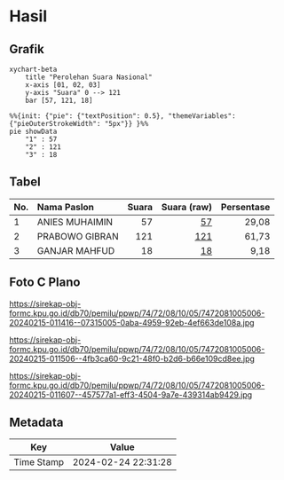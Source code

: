 # Hasil

## Grafik

```mermaid
xychart-beta
    title "Perolehan Suara Nasional"
    x-axis [01, 02, 03]
    y-axis "Suara" 0 --> 121
    bar [57, 121, 18]
```

```mermaid
%%{init: {"pie": {"textPosition": 0.5}, "themeVariables": {"pieOuterStrokeWidth": "5px"}} }%%
pie showData
    "1" : 57
    "2" : 121
    "3" : 18
```

## Tabel

| No. | Nama Paslon    | Suara | Suara (raw) | Persentase |
|:--- |:-------------- | -----:| -----------:| ----------:|
| 1   | ANIES MUHAIMIN | 57    | [57][p-1]   | 29,08      |
| 2   | PRABOWO GIBRAN | 121   | [121][p-2]  | 61,73      |
| 3   | GANJAR MAHFUD  | 18    | [18][p-3]   | 9,18       |


[p-1]: https://github.com/gigit-pemilu/pemilu-2024/blob/main/pilpres/hitung-suara/sub/74-sulawesi-tenggara/sub/72-kota-bau-bau/sub/08-batupoaro/sub/1005-lanto/sub/006-tps/sub/paslon-1.txt
[p-2]: https://github.com/gigit-pemilu/pemilu-2024/blob/main/pilpres/hitung-suara/sub/74-sulawesi-tenggara/sub/72-kota-bau-bau/sub/08-batupoaro/sub/1005-lanto/sub/006-tps/sub/paslon-2.txt
[p-3]: https://github.com/gigit-pemilu/pemilu-2024/blob/main/pilpres/hitung-suara/sub/74-sulawesi-tenggara/sub/72-kota-bau-bau/sub/08-batupoaro/sub/1005-lanto/sub/006-tps/sub/paslon-3.txt

## Foto C Plano

https://sirekap-obj-formc.kpu.go.id/db70/pemilu/ppwp/74/72/08/10/05/7472081005006-20240215-011416--07315005-0aba-4959-92eb-4ef663de108a.jpg

https://sirekap-obj-formc.kpu.go.id/db70/pemilu/ppwp/74/72/08/10/05/7472081005006-20240215-011506--4fb3ca60-9c21-48f0-b2d6-b66e109cd8ee.jpg

https://sirekap-obj-formc.kpu.go.id/db70/pemilu/ppwp/74/72/08/10/05/7472081005006-20240215-011607--457577a1-eff3-4504-9a7e-439314ab9429.jpg


## Metadata

| Key        | Value               |
| ---------- | ------------------- |
| Time Stamp | 2024-02-24 22:31:28 |



